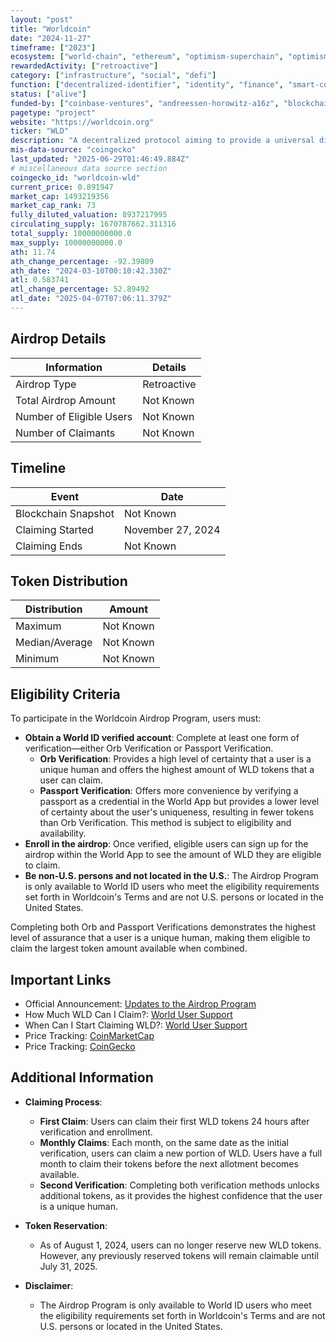 ```yaml
---
layout: "post"
title: "Worldcoin"
date: "2024-11-27"
timeframe: ["2023"]
ecosystem: ["world-chain", "ethereum", "optimism-superchain", "optimism"]
rewardedActivity: ["retroactive"]
category: ["infrastructure", "social", "defi"]
function: ["decentralized-identifier", "identity", "finance", "smart-contract-platform"]
status: ["alive"]
funded-by: ["coinbase-ventures", "andreessen-horowitz-a16z", "blockchain-capital", "multicoin-capital"]
pagetype: "project"
website: "https://worldcoin.org"
ticker: "WLD"
description: "A decentralized protocol aiming to provide a universal digital identity (World ID) and a global currency (WLD) to promote financial inclusion and verify human uniqueness."
mis-data-source: "coingecko"
last_updated: "2025-06-29T01:46:49.884Z"
# miscellaneous data source section
coingecko_id: "worldcoin-wld"
current_price: 0.891947
market_cap: 1493219356
market_cap_rank: 73
fully_diluted_valuation: 8937217995
circulating_supply: 1670787662.311316
total_supply: 10000000000.0
max_supply: 10000000000.0
ath: 11.74
ath_change_percentage: -92.39809
ath_date: "2024-03-10T00:10:42.330Z"
atl: 0.583741
atl_change_percentage: 52.89492
atl_date: "2025-04-07T07:06:11.379Z"
---
```


## Airdrop Details

| Information              | Details     |
| ------------------------ | ----------- |
| Airdrop Type             | Retroactive |
| Total Airdrop Amount     | Not Known   |
| Number of Eligible Users | Not Known   |
| Number of Claimants      | Not Known   |

## Timeline

| Event               | Date              |
| ------------------- | ----------------- |
| Blockchain Snapshot | Not Known         |
| Claiming Started    | November 27, 2024 |
| Claiming Ends       | Not Known         |

## Token Distribution

| Distribution   | Amount    |
| -------------- | --------- |
| Maximum        | Not Known |
| Median/Average | Not Known |
| Minimum        | Not Known |

## Eligibility Criteria

To participate in the Worldcoin Airdrop Program, users must:

- **Obtain a World ID verified account**: Complete at least one form of verification—either Orb Verification or Passport Verification.
  - **Orb Verification**: Provides a high level of certainty that a user is a unique human and offers the highest amount of WLD tokens that a user can claim.
  - **Passport Verification**: Offers more convenience by verifying a passport as a credential in the World App but provides a lower level of certainty about the user's uniqueness, resulting in fewer tokens than Orb Verification. This method is subject to eligibility and availability.
- **Enroll in the airdrop**: Once verified, eligible users can sign up for the airdrop within the World App to see the amount of WLD they are eligible to claim.
- **Be non-U.S. persons and not located in the U.S.**: The Airdrop Program is only available to World ID users who meet the eligibility requirements set forth in Worldcoin's Terms and are not U.S. persons or located in the United States.

Completing both Orb and Passport Verifications demonstrates the highest level of assurance that a user is a unique human, making them eligible to claim the largest token amount available when combined.

## Important Links

- Official Announcement: [Updates to the Airdrop Program](https://support.world.org/hc/en-us/articles/30969185598739-Updates-to-the-Airdrop-Program)
- How Much WLD Can I Claim?: [World User Support](https://support.world.org/hc/en-us/articles/22200067310739-How-much-WLD-can-I-claim)
- When Can I Start Claiming WLD?: [World User Support](https://support.world.org/hc/en-us/articles/16075438470547-When-can-I-start-claiming-WLD)
- Price Tracking: [CoinMarketCap](https://coinmarketcap.com/currencies/worldcoin)
- Price Tracking: [CoinGecko](https://www.coingecko.com/en/coins/worldcoin)
## Additional Information

- **Claiming Process**:

  - **First Claim**: Users can claim their first WLD tokens 24 hours after verification and enrollment.
  - **Monthly Claims**: Each month, on the same date as the initial verification, users can claim a new portion of WLD. Users have a full month to claim their tokens before the next allotment becomes available.
  - **Second Verification**: Completing both verification methods unlocks additional tokens, as it provides the highest confidence that the user is a unique human.

- **Token Reservation**:

  - As of August 1, 2024, users can no longer reserve new WLD tokens. However, any previously reserved tokens will remain claimable until July 31, 2025.

- **Disclaimer**:
  - The Airdrop Program is only available to World ID users who meet the eligibility requirements set forth in Worldcoin's Terms and are not U.S. persons or located in the United States.